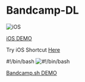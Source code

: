 # Bandcamp-DL

![iOS](https://i.ytimg.com/vi/9dArUfQN-KI/hqdefault.jpg?=-oaymwEZCPYBEIoBSFXyq4qpAwsIARUAAIhCGAFwAQ==&rs=AOn4CLA2qLhV8gCMwvA0_UXuVl1-Dvqp9A)

[iOS DEMO](https://www.youtube.com/watch?v=9dArUfQN-KI)

Try iOS Shortcut
[Here](https://www.reddit.com/user/MR_______ROBOT/comments/e7xlya/bandcamp_ios_shortcut/?utm_source=share&utm_medium=ios_app&utm_name=iossmf)

#!/bin/bash
![#!/bin/bash](https://i.ytimg.com/vi/GdiqblQP7Vg/hqdefault.jpg?=-oaymwEZCNACELwBSFXyq4qpAwsIARUAAIhCGAFwAQ==&rs=AOn4CLB_6Tdqp14njY0X-DlFNLaO2YSCZw)

[Bandcamp.sh DEMO](https://www.youtube.com/watch?v=GdiqblQP7Vg)
